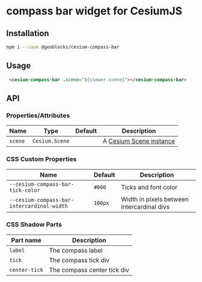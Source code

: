 # compass bar widget for CesiumJS

## Installation

```bash
npm i --save @geoblocks/cesium-compass-bar
```

## Usage

```html
 <cesium-compass-bar .scene="${viewer.scene}"></cesium-compass-bar>
```

## API

### Properties/Attributes

| Name            | Type             | Default         | Description
| --------------- | ---------------- | --------------- | -----------
| `scene`         | `Cesium.Scene`   |                 | A [Cesium Scene instance](https://cesium.com/docs/cesiumjs-ref-doc/Scene.html)

### CSS Custom Properties

| Name                                       | Default | Description
| ------------------------------------------ | ------- | -----------
| `--cesium-compass-bar-tick-color`          | `#000`  | Ticks and font color
| `--cesium-compass-bar-intercardinal-width` | `100px` | Width in pixels between intercardinal divs

### CSS Shadow Parts

| Part name     | Description
| ------------- | -----------
| `label`       | The compass label
| `tick`        | The compass tick div
| `center-tick` | The compass center tick div
